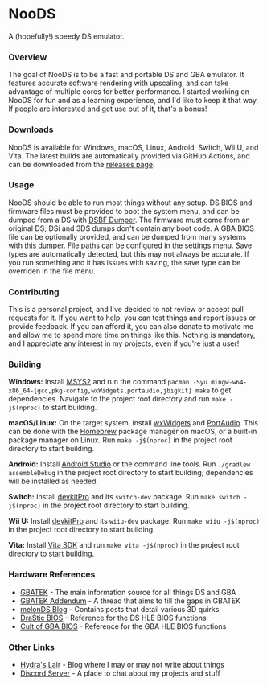 # NooDS
A (hopefully!) speedy DS emulator.

### Overview
The goal of NooDS is to be a fast and portable DS and GBA emulator. It features accurate software rendering with
upscaling, and can take advantage of multiple cores for better performance. I started working on NooDS for fun and as a
learning experience, and I'd like to keep it that way. If people are interested and get use out of it, that's a bonus!

### Downloads
NooDS is available for Windows, macOS, Linux, Android, Switch, Wii U, and Vita. The latest builds are automatically
provided via GitHub Actions, and can be downloaded from the [releases page](https://github.com/Hydr8gon/NooDS/releases).

### Usage
NooDS should be able to run most things without any setup. DS BIOS and firmware files must be provided to boot the
system menu, and can be dumped from a DS with [DSBF Dumper](https://archive.org/details/dsbf-dumper). The firmware must
come from an original DS; DSi and 3DS dumps don't contain any boot code. A GBA BIOS file can be optionally provided, and
can be dumped from many systems with [this dumper](https://github.com/mgba-emu/bios-dump). File paths can be configured
in the settings menu. Save types are automatically detected, but this may not always be accurate. If you run something
and it has issues with saving, the save type can be overriden in the file menu.

### Contributing
This is a personal project, and I've decided to not review or accept pull requests for it. If you want to help, you can
test things and report issues or provide feedback. If you can afford it, you can also donate to motivate me and allow me
to spend more time on things like this. Nothing is mandatory, and I appreciate any interest in my projects, even if
you're just a user!

### Building
**Windows:** Install [MSYS2](https://www.msys2.org) and run the command
`pacman -Syu mingw-w64-x86_64-{gcc,pkg-config,wxWidgets,portaudio,jbigkit} make` to get dependencies. Navigate to the
project root directory and run `make -j$(nproc)` to start building.

**macOS/Linux:** On the target system, install [wxWidgets](https://www.wxwidgets.org) and
[PortAudio](https://www.portaudio.com). This can be done with the [Homebrew](https://brew.sh) package manager on macOS,
or a built-in package manager on Linux. Run `make -j$(nproc)` in the project root directory to start building.

**Android:** Install [Android Studio](https://developer.android.com/studio) or the command line tools. Run
`./gradlew assembleDebug` in the project root directory to start building; dependencies will be installed as needed.

**Switch:** Install [devkitPro](https://devkitpro.org/wiki/Getting_Started) and its `switch-dev` package. Run
`make switch -j$(nproc)` in the project root directory to start building.

**Wii U:** Install [devkitPro](https://devkitpro.org/wiki/Getting_Started) and its `wiiu-dev` package. Run
`make wiiu -j$(nproc)` in the project root directory to start building.

**Vita:** Install [Vita SDK](https://vitasdk.org) and run `make vita -j$(nproc)` in the project root directory to
start building.

### Hardware References
* [GBATEK](https://problemkaputt.de/gbatek.htm) - The main information source for all things DS and GBA
* [GBATEK Addendum](https://melonds.kuribo64.net/board/thread.php?id=13) - A thread that aims to fill the gaps in GBATEK
* [melonDS Blog](https://melonds.kuribo64.net) - Contains posts that detail various 3D quirks
* [DraStic BIOS](https://drive.google.com/file/d/1dl6xgOXc892r43RzkIJKI6nikYIipzoN/view) - Reference for the DS HLE BIOS
functions
* [Cult of GBA BIOS](https://github.com/Cult-of-GBA/BIOS) - Reference for the GBA HLE BIOS functions

### Other Links
* [Hydra's Lair](https://hydr8gon.github.io) - Blog where I may or may not write about things
* [Discord Server](https://discord.gg/JbNz7y4) - A place to chat about my projects and stuff

